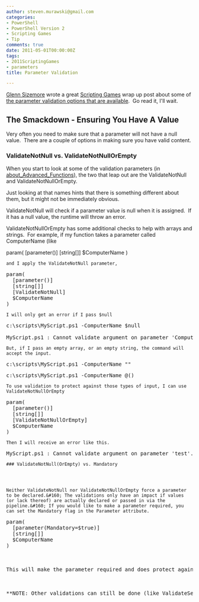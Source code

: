 ```yaml
---
author: steven.murawski@gmail.com
categories:
- PowerShell
- PowerShell Version 2
- Scripting Games
- Tip
comments: true
date: 2011-05-01T00:00:00Z
tags:
- 2011ScriptingGames
- parameters
title: Parameter Validation

---
```


<a href="http://get-admin.com/blog/" target="_blank">Glenn Sizemore</a> wrote a great <a href="http://bit.ly/2011sgall" target="_blank">Scripting Games</a> wrap up post about some of <a href="http://blogs.technet.com/b/heyscriptingguy/archive/2011/05/15/simplify-your-powershell-script-with-parameter-validation.aspx" target="_blank">the parameter validation options that are available</a>.&#160; Go read it, I'll wait.



## The Smackdown - Ensuring You Have A Value




Very often you need to make sure that a parameter will not have a null value.&#160; There are a couple of options in making sure you have valid content.



### ValidateNotNull vs. ValidateNotNullOrEmpty




When you start to look at some of the validation parameters (in <a href="http://technet.microsoft.com/en-us/library/dd347600.aspx" target="_blank">about_Advanced_Functions</a>), the two that leap out are the ValidateNotNull and ValidateNotNullOrEmpty.&#160; 



Just looking at that names hints that there is something different about them, but it might not be immediately obvious.



ValidateNotNull will check if a parameter value is null when it is assigned.&#160; If it has a null value, the runtime will throw an error.



ValidateNotNullOrEmpty has some additional checks to help with arrays and strings.&#160; For example, if my function takes a parameter called ComputerName (like 



param(  [parameter()]
  [string[]]
  $ComputerName
)</pre>

    
    and I apply the ValidateNotNull parameter, 
    
<pre language="powershell">param(
  [parameter()]
  [string[]]
  [ValidateNotNull]
  $ComputerName
)</pre>

    
    I will only get an error if I pass $null
    
<pre language="powershell">c:\scripts\MyScript.ps1 -ComputerName $null

MyScript.ps1 : Cannot validate argument on parameter 'ComputerName'. The argument is null. Supply a non-null argument and try the command again.</pre>

    
    But, if I pass an empty array, or an empty string, the command will accept the input.
    
<pre language="powershell">c:\scripts\MyScript.ps1 -ComputerName &quot;&quot;</pre>
<pre language="powershell">c:\scripts\MyScript.ps1 -ComputerName @()</pre>

    
    To use validation to protect against those types of input, I can use ValidateNotNullOrEmpty
    
<pre language="powershell">param(
  [parameter()]
  [string[]]
  [ValidateNotNullOrEmpty]
  $ComputerName
)</pre>

    
    Then I will receive an error like this. 
    
<pre language="powershell">MyScript.ps1 : Cannot validate argument on parameter 'test'. The argument is null, empty, or an element of the argument collection contains a null value. Supply a collection that does not contain any null values and then try the command again.</pre>

    
    ### ValidateNotNull(OrEmpty) vs. Mandatory
    
    

    
    Neither ValidateNotNull nor ValidateNotNullOrEmpty force a parameter to be declared.&#160; The validations only have an impact if values (or lack thereof) are actually declared or passed in via the pipeline.&#160; If you would like to make a parameter required, you can set the Mandatory flag in the Parameter attribute.
    
<pre language="powershell">param(
  [parameter(Mandatory=$true)]
  [string[]]
  $ComputerName
)



This will make the parameter required and does protect against both empty strings and empty arrays, so you will not need to use either of those validation attributes.&#160; 



**NOTE: Other validations can still be done (like ValidateSet, ValidateRange, and ValidateScript).**

